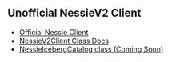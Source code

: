 ## Unofficial NessieV2 Client

- [Official Nessie Client](https://pypi.org/project/pynessie/)
- [NessieV2Client Class Docs](./client.md)
- [NessieIcebergCatalog class (Coming Soon)](./catalog.md)